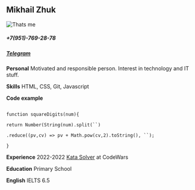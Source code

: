 
## Mikhail Zhuk

![Thats me](https://i.stack.imgur.com/14h3t.png)

##### +7(951)-769-28-78

##### [Telegram](https://t.me/MikhailZ303)

**Personal** Motivated and responsible person. Interest in technology and IT stuff.<br  />

**Skills** HTML, CSS, Git, Javascript<br  />

**Code example**

```

function squareDigits(num){

return Number(String(num).split(``)

.reduce((pv,cv) => pv + Math.pow(cv,2).toString(), ``);

}

```

**Experience** 2022-2022 [Kata Solver](https://www.codewars.com/users/MishaMgla/completed_solutions) at CodeWars<br  />

**Education** Primary School<br  />

**English** IELTS 6.5
